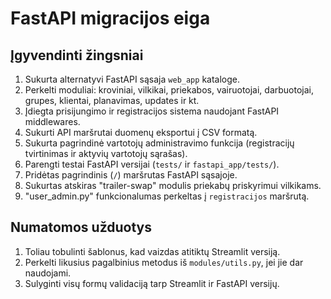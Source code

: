 # FastAPI migracijos eiga

## Įgyvendinti žingsniai

1. Sukurta alternatyvi FastAPI sąsaja `web_app` kataloge.
2. Perkelti moduliai: kroviniai, vilkikai, priekabos, vairuotojai, darbuotojai, grupes, klientai, planavimas, updates ir kt.
3. Įdiegta prisijungimo ir registracijos sistema naudojant FastAPI middlewares.
4. Sukurti API maršrutai duomenų eksportui į CSV formatą.
5. Sukurta pagrindinė vartotojų administravimo funkcija (registracijų tvirtinimas ir aktyvių vartotojų sąrašas).
6. Parengti testai FastAPI versijai (`tests/` ir `fastapi_app/tests/`).
7. Pridėtas pagrindinis (`/`) maršrutas FastAPI sąsajoje.
8. Sukurtas atskiras "trailer-swap" modulis priekabų priskyrimui vilkikams.
9. "user_admin.py" funkcionalumas perkeltas į `registracijos` maršrutą.

## Numatomos užduotys

1. Toliau tobulinti šablonus, kad vaizdas atitiktų Streamlit versiją.
2. Perkelti likusius pagalbinius metodus iš `modules/utils.py`, jei jie dar naudojami.
3. Sulyginti visų formų validaciją tarp Streamlit ir FastAPI versijų.

